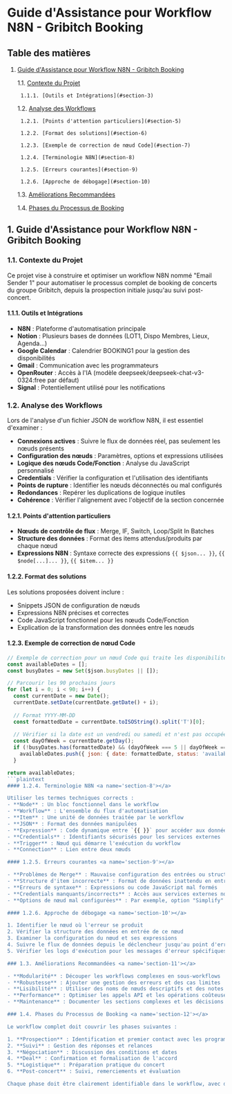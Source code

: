 # Guide d'Assistance pour Workflow N8N - Gribitch Booking

## Table des matières

1. [Guide d'Assistance pour Workflow N8N - Gribitch Booking](#section-1)

    1.1. [Contexte du Projet](#section-2)

        1.1.1. [Outils et Intégrations](#section-3)

    1.2. [Analyse des Workflows](#section-4)

        1.2.1. [Points d'attention particuliers](#section-5)

        1.2.2. [Format des solutions](#section-6)

        1.2.3. [Exemple de correction de nœud Code](#section-7)

        1.2.4. [Terminologie N8N](#section-8)

        1.2.5. [Erreurs courantes](#section-9)

        1.2.6. [Approche de débogage](#section-10)

    1.3. [Améliorations Recommandées](#section-11)

    1.4. [Phases du Processus de Booking](#section-12)

## 1. Guide d'Assistance pour Workflow N8N - Gribitch Booking <a name='section-1'></a>

### 1.1. Contexte du Projet <a name='section-2'></a>

Ce projet vise à construire et optimiser un workflow N8N nommé "Email Sender 1" pour automatiser le processus complet de booking de concerts du groupe Gribitch, depuis la prospection initiale jusqu'au suivi post-concert.

#### 1.1.1. Outils et Intégrations <a name='section-3'></a>

- **N8N** : Plateforme d'automatisation principale
- **Notion** : Plusieurs bases de données (LOT1, Dispo Membres, Lieux, Agenda...)
- **Google Calendar** : Calendrier BOOKING1 pour la gestion des disponibilités
- **Gmail** : Communication avec les programmateurs
- **OpenRouter** : Accès à l'IA (modèle deepseek/deepseek-chat-v3-0324:free par défaut)
- **Signal** : Potentiellement utilisé pour les notifications

### 1.2. Analyse des Workflows <a name='section-4'></a>

Lors de l'analyse d'un fichier JSON de workflow N8N, il est essentiel d'examiner :

- **Connexions actives** : Suivre le flux de données réel, pas seulement les nœuds présents
- **Configuration des nœuds** : Paramètres, options et expressions utilisées
- **Logique des nœuds Code/Fonction** : Analyse du JavaScript personnalisé
- **Credentials** : Vérifier la configuration et l'utilisation des identifiants
- **Points de rupture** : Identifier les nœuds déconnectés ou mal configurés
- **Redondances** : Repérer les duplications de logique inutiles
- **Cohérence** : Vérifier l'alignement avec l'objectif de la section concernée

#### 1.2.1. Points d'attention particuliers <a name='section-5'></a>

- **Nœuds de contrôle de flux** : Merge, IF, Switch, Loop/Split In Batches
- **Structure des données** : Format des items attendus/produits par chaque nœud
- **Expressions N8N** : Syntaxe correcte des expressions `{{ $json... }}`, `{{ $node[...]... }}`, `{{ $item... }}`

#### 1.2.2. Format des solutions <a name='section-6'></a>

Les solutions proposées doivent inclure :

- Snippets JSON de configuration de nœuds
- Expressions N8N précises et correctes
- Code JavaScript fonctionnel pour les nœuds Code/Fonction
- Explication de la transformation des données entre les nœuds

#### 1.2.3. Exemple de correction de nœud Code <a name='section-7'></a>

```javascript
// Exemple de correction pour un nœud Code qui traite les disponibilités
const availableDates = [];
const busyDates = new Set($json.busyDates || []);

// Parcourir les 90 prochains jours
for (let i = 0; i < 90; i++) {
  const currentDate = new Date();
  currentDate.setDate(currentDate.getDate() + i);
  
  // Format YYYY-MM-DD
  const formattedDate = currentDate.toISOString().split('T')[0];
  
  // Vérifier si la date est un vendredi ou samedi et n'est pas occupée
  const dayOfWeek = currentDate.getDay();
  if (!busyDates.has(formattedDate) && (dayOfWeek === 5 || dayOfWeek === 6)) {
    availableDates.push({ json: { date: formattedDate, status: 'available' } });
  }

return availableDates;
```plaintext
#### 1.2.4. Terminologie N8N <a name='section-8'></a>

Utiliser les termes techniques corrects :
- **Node** : Un bloc fonctionnel dans le workflow
- **Workflow** : L'ensemble du flux d'automatisation
- **Item** : Une unité de données traitée par le workflow
- **JSON** : Format des données manipulées
- **Expression** : Code dynamique entre `{{ }}` pour accéder aux données
- **Credentials** : Identifiants sécurisés pour les services externes
- **Trigger** : Nœud qui démarre l'exécution du workflow
- **Connection** : Lien entre deux nœuds

#### 1.2.5. Erreurs courantes <a name='section-9'></a>

- **Problèmes de Merge** : Mauvaise configuration des entrées ou structure de données incompatible
- **Structure d'item incorrecte** : Format de données inattendu en entrée d'un nœud
- **Erreurs de syntaxe** : Expressions ou code JavaScript mal formés
- **Credentials manquants/incorrects** : Accès aux services externes non configuré
- **Options de nœud mal configurées** : Par exemple, option "Simplify" désactivée sur les nœuds Notion

#### 1.2.6. Approche de débogage <a name='section-10'></a>

1. Identifier le nœud où l'erreur se produit
2. Vérifier la structure des données en entrée de ce nœud
3. Examiner la configuration du nœud et ses expressions
4. Suivre le flux de données depuis le déclencheur jusqu'au point d'erreur
5. Vérifier les logs d'exécution pour les messages d'erreur spécifiques

### 1.3. Améliorations Recommandées <a name='section-11'></a>

- **Modularité** : Découper les workflows complexes en sous-workflows
- **Robustesse** : Ajouter une gestion des erreurs et des cas limites
- **Lisibilité** : Utiliser des noms de nœuds descriptifs et des notes explicatives
- **Performance** : Optimiser les appels API et les opérations coûteuses
- **Maintenance** : Documenter les sections complexes et les décisions de conception

### 1.4. Phases du Processus de Booking <a name='section-12'></a>

Le workflow complet doit couvrir les phases suivantes :

1. **Prospection** : Identification et premier contact avec les programmateurs
2. **Suivi** : Gestion des réponses et relances
3. **Négociation** : Discussion des conditions et dates
4. **Deal** : Confirmation et formalisation de l'accord
5. **Logistique** : Préparation pratique du concert
6. **Post-concert** : Suivi, remerciements et évaluation

Chaque phase doit être clairement identifiable dans le workflow, avec des transitions logiques entre elles.

